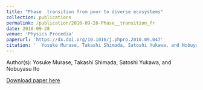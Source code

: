```yaml
---
title: "Phase  transition from poor to diverse ecosystems"
collection: publications
permalink: /publication/2010-09-28-Phase__transition_fr
date: 2010-09-28
venue: 'Physics Procedia'
paperurl: 'https://dx.doi.org/10.1016/j.phpro.2010.09.047'
citation: '  Yosuke Murase, Takashi Shimada, Satoshi Yukawa, and Nobuyasu Ito, Phase  transition from poor to diverse ecosystems, Physics Procedia, <b>7</b>, 72, (2010)'
---
```


Author(s):   Yosuke Murase, Takashi Shimada, Satoshi Yukawa, and Nobuyasu Ito


<a href='https://dx.doi.org/10.1016/j.phpro.2010.09.047'>Download paper here</a>
